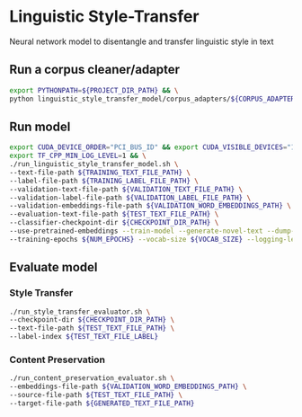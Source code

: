 # Linguistic Style-Transfer

Neural network model to disentangle and transfer linguistic style in text

## Run a corpus cleaner/adapter
```bash
export PYTHONPATH=${PROJECT_DIR_PATH} && \
python linguistic_style_transfer_model/corpus_adapters/${CORPUS_ADAPTER_SCRIPT}.py
```

## Run model
```bash
export CUDA_DEVICE_ORDER="PCI_BUS_ID" && export CUDA_VISIBLE_DEVICES="1" && \
export TF_CPP_MIN_LOG_LEVEL=1 && \
./run_linguistic_style_transfer_model.sh \
--text-file-path ${TRAINING_TEXT_FILE_PATH} \
--label-file-path ${TRAINING_LABEL_FILE_PATH} \
--validation-text-file-path ${VALIDATION_TEXT_FILE_PATH} \
--validation-label-file-path ${VALIDATION_LABEL_FILE_PATH} \
--validation-embeddings-file-path ${VALIDATION_WORD_EMBEDDINGS_PATH} \
--evaluation-text-file-path ${TEST_TEXT_FILE_PATH} \
--classifier-checkpoint-dir ${CHECKPOINT_DIR_PATH} \
--use-pretrained-embeddings --train-model --generate-novel-text --dump-embeddings \
--training-epochs ${NUM_EPOCHS} --vocab-size ${VOCAB_SIZE} --logging-level="DEBUG"
```

## Evaluate model

### Style Transfer
```bash
./run_style_transfer_evaluator.sh \
--checkpoint-dir ${CHECKPOINT_DIR_PATH} \
--text-file-path ${TEST_TEXT_FILE_PATH} \
--label-index ${TEST_TEXT_FILE_LABEL}
```

### Content Preservation
```bash
./run_content_preservation_evaluator.sh \
--embeddings-file-path ${VALIDATION_WORD_EMBEDDINGS_PATH} \
--source-file-path ${TEST_TEXT_FILE_PATH} \
--target-file-path ${GENERATED_TEXT_FILE_PATH}

```
